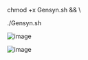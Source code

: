 chmod +x Gensyn.sh && \


./Gensyn.sh



![image](https://github.com/user-attachments/assets/edfd9427-b591-4bfe-9dfd-dc753b50a72d)


![image](https://github.com/user-attachments/assets/82747bde-be1a-4844-ac2a-5b5b27fb931d)
